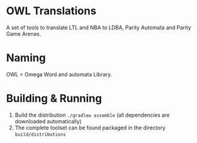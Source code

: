# OWL Translations

A set of tools to translate LTL and NBA to LDBA, Parity Automata and Parity Game Arenas.

# Naming

OWL = Omega Word and automata Library.

# Building & Running

1. Build the distribution `./gradlew assemble` (all dependencies are downloaded automatically)
2. The complete toolset can be found packaged in the directory `build/distributions` 